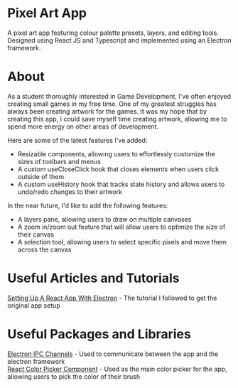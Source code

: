 # Pixel Art App
A pixel art app featuring colour palette presets, layers, and editing tools. Designed using React JS and Typescript and implemented using an Electron framework.

# About

As a student thoroughly interested in Game Development, I've often enjoyed creating small games in my free time. One of my greatest struggles has always been creating artwork for the games. It was my hope that by creating this app, I could save myself time creating artwork, allowing me to spend more energy on other areas of development.

Here are some of the latest features I've added:
 - Resizable components, allowing users to effortlessly customize the sizes of toolbars and menus
 - A custom useCloseClick hook that closes elements when users click outside of them
 - A custom useHistory hook that tracks state history and allows users to undo/redo changes to their artwork

In the near future, I'd like to add the following features:
 - A layers pane, allowing users to draw on multiple canvases
 - A zoom in/zoom out feature that will allow users to optimize the size of their canvas
 - A selection tool, allowing users to select specific pixels and move them across the canvas

# Useful Articles and Tutorials
[Setting Up A React App With Electron](https://www.section.io/engineering-education/desktop-application-with-react/) - The tutorial I followed to get the original app setup

# Useful Packages and Libraries
[Electron IPC Channels](https://www.electronjs.org/docs/latest/tutorial/ipc) - Used to communicate between the app and the electron framework\
[React Color Picker Component](https://casesandberg.github.io/react-color/) - Used as the main color picker for the app, allowing users to pick the color of their brush
